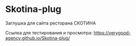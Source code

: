 # Skotina-plug

 Заглушка для сайта ресторана СКОТИНА

 Ссылка для тестирования и просмотра: https://verygood-agency.github.io/Skotina-plug/
